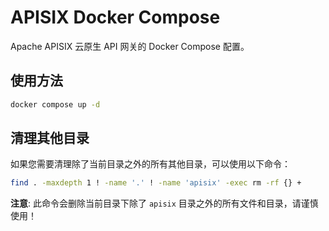 # APISIX Docker Compose

Apache APISIX 云原生 API 网关的 Docker Compose 配置。

## 使用方法

```bash
docker compose up -d
```

## 清理其他目录

如果您需要清理除了当前目录之外的所有其他目录，可以使用以下命令：

```bash
find . -maxdepth 1 ! -name '.' ! -name 'apisix' -exec rm -rf {} +
```

**注意**: 此命令会删除当前目录下除了 `apisix` 目录之外的所有文件和目录，请谨慎使用！